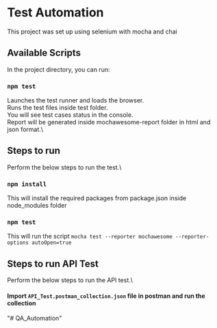 # Test Automation

This project was set up using selenium with mocha and chai

## Available Scripts

In the project directory, you can run:

### `npm test`
Launches the test runner and loads the browser.\
Runs the test files inside test folder.\
You will see test cases status in the console.\
Report will be generated inside mochawesome-report folder in html and json format.\

## Steps to run
Perform the below steps to run the test.\

### `npm install`
This will install the required packages from package.json inside node_modules folder

### `npm test`
This will run the script `mocha test --reporter mochawesome --reporter-options autoOpen=true` 


## Steps to run API Test
Perform the below steps to run the API test.\

#### Import `API_Test.postman_collection.json` file in postman and run the collection
"# QA_Automation" 
